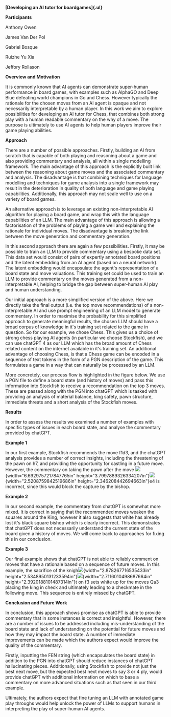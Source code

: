 **[Developing an AI tutor for boardgames]{.ul}**

**Participants**

Anthony Owen

James Van Der Pol

Gabriel Bosque

Ruizhe Yu Xia

Jeffory Rollason

**Overview and Motivation**

It is commonly known that AI agents can demonstrate super-human
performance in board games, with examples such as AlphaGO and Deep Blue
defeating world champions in Go and Chess. However typically the
rationale for the chosen moves from an AI agent is opaque and not
necessarily interpretable by a human player. In this work we aim to
explore possibilities for developing an AI tutor for Chess, that
combines both strong play with a human readable commentary on the why of
a move. The purpose is ultimately to use AI agents to help human players
improve their game playing abilities.

**Approach**

There are a number of possible approaches. Firstly, building an AI from
scratch that is capable of both playing and reasoning about a game and
also providing commentary and analysis, all within a single modelling
framework. The main advantage of this approach is the explicitly built
link between the reasoning about game moves and the associated
commentary and analysis. The disadvantage is that combining techniques
for language modelling and techniques for game analysis into a single
framework may result in the deterioration in quality of both language
and game playing capabilities. Additionally, this approach may not scale
well to use on a variety of board games.

An alternative approach is to leverage an existing non-interpretable AI
algorithm for playing a board game, and wrap this with the language
capabilities of an LLM. The main advantage of this approach is allowing
a factorisation of the problems of playing a game well and explaining
the rationale for individual moves. The disadvantage is breaking the
link between the move generation and commentary generation.

In this second approach there are again a few possibilities. Firstly, it
may be possible to train an LLM to provide commentary using a bespoke
data set. This data set would consist of pairs of expertly annotated
board positions and the latent embedding from an AI agent (based on a
neural network). The latent embedding would encapsulate the agent's
representation of a board state and move valuations. This training set
could be used to train an LLM to provide commentary on the moves
generated from a non-interpretable AI, helping to bridge the gap between
super-human AI play and human understanding.

Our initial approach is a more simplified version of the above. Here we
directly take the final output (i.e. the top move recommendations) of a
non-interpretable AI and use prompt engineering of an LLM model to
generate commentary. In order to maximise the probability for this
simplified approach to generate meaningful results, the chosen LLM
should have a broad corpus of knowledge in it's training set related to
the game in question. So for our example, we chose Chess. This gives us
a choice of strong chess playing AI agents (in particular we choose
Stockfish), and we can use chatGPT 4 as our LLM which has the broad
amount of Chess related content on the internet available in it's
training set. An additional advantage of choosing Chess, is that a Chess
game can be encoded in a sequence of text tokens in the form of a PGN
description of the game. This formulates a game in a way that can
naturally be processed by an LLM.

More concretely, our process flow is highlighted in the figure below. We
use a PGN file to define a board state (and history of moves) and pass
this information into Stockfish to receive a recommendation on the top 3
moves. These are passed along with the PGN into chatGPT which is tasked
with providing an analysis of material balance, king safety, pawn
structure, immediate threats and a short analysis of the Stockfish
moves.

**Results**

In order to assess the results we examined a number of examples with
specific types of issues in each board state, and analyse the commentary
provided by chatGPT.

**Example 1**

In our first example, Stockfish recommends the move f1d3, and the
chatGPT analysis provides a number of correct insights, including the
threatening of the pawn on h7, and providing the opportunity for
castling in a future move. However, the commentary on taking the pawn
after the move ![](media/image1.png){width="6.6929757217847765in"
height="3.7997889326334207in"}![](media/image2.png){width="2.5208759842519686in"
height="2.346208442694663in"}e4 is incorrect, since this would block the
capture by the bishop.

**Example 2**

In our second example, the commentary from chatGPT is somewhat more
mixed. It is correct in saying that the recommended moves weaken the
squares around the King, however it also suggests that white has already
lost it's black square bishop which is clearly incorrect. This
demonstrates that chatGPT does not necessarily understand the current
state of the board given a history of moves. We will come back to
approaches for fixing this in our conclusion.

**Example 3**

Our final example shows that chatGPT is not able to reliably comment on
moves that have a rationale based on a sequence of future moves. In this
example, the sacrifice of the
knigh![](media/image3.png){width="2.878267716535433in"
height="2.5348950131233594in"}![](media/image4.png){width="2.7116010498687664in"
height="2.3920188101487314in"}t on f3 sets white up for the moves Qa3
placing the king in check and ultimately leading to a checkmate in the
following move. This sequence is entirely missed by chatGPT.

**Conclusion and Future Work**

In conclusion, this approach shows promise as chatGPT is able to provide
commentary that in some instances is correct and insightful. However,
there are a number of issues to be addressed including mis-understanding
of the board state and lack of understanding on the potential for future
moves and how they may impact the board state. A number of immediate
improvements can be made which the authors expect would improve the
quality of the commentary.

Firstly, inputting the FEN string (which encapsulates the board state)
in addition to the PGN into chatGPT should reduce instances of chatGPT
hallucinating pieces. Additionally, using Stockfish to provide not just
the best next move, but the expected best next moves to say 3 or 4 ply,
would provide chatGPT with additional information on which to base a
commentary on more advanced situations such as that seen in our third
example.

Ultimately, the authors expect that fine tuning an LLM with annotated
game play throughs would help unlock the power of LLMs to support humans
in interpreting the play of super-human AI agents.
